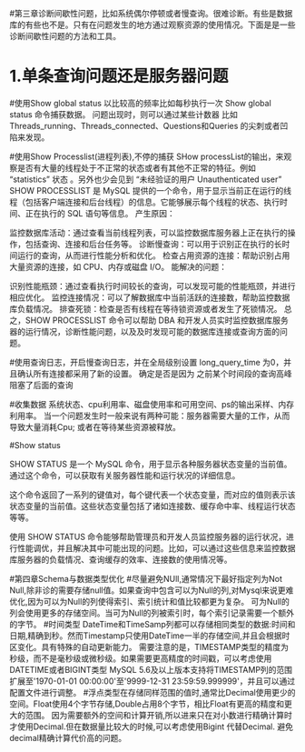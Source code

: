#第三章诊断间歇性问题，比如系统偶尔停顿或者慢查询。很难诊断。有些是数据库的有些也不是。只有在问题发生的地方通过观察资源的使用情况。下面是是一些诊断间歇性问题的方法和工具。

# 1.单条查询问题还是服务器问题
#使用Show global status
以比较高的频率比如每秒执行一次 Show global status 命令捕获数据。
问题出现时，则可以通过某些计数器 比如 Threads_running、Threads_connected、Questions和Queries 的尖刺或者凹陷来发现。

#使用Show Processlist(进程列表),不停的捕获 SHow processList的输出，来观察是否有大量的线程处于不正常的状态或者有其他不正常的特征。例如 “statistics” 状态
。另外也少会见到 “未经验证的用户 Unauthenticated user”
SHOW PROCESSLIST 是 MySQL 提供的一个命令，用于显示当前正在运行的线程（包括客户端连接和后台线程）的信息。它能够展示每个线程的状态、执行时间、正在执行的 SQL 语句等信息。
产生原因：

监控数据库活动：通过查看当前线程列表，可以监控数据库服务器上正在执行的操作，包括查询、连接和后台任务等。
诊断慢查询：可以用于识别正在执行的长时间运行的查询，从而进行性能分析和优化。
检查占用资源的连接：帮助识别占用大量资源的连接，如 CPU、内存或磁盘 I/O。
能解决的问题：

识别性能瓶颈：通过查看执行时间较长的查询，可以发现可能的性能瓶颈，并进行相应优化。
监控连接情况：可以了解数据库中当前活跃的连接数，帮助监控数据库负载情况。
排查死锁：检查是否有线程在等待锁资源或者发生了死锁情况。
总之，SHOW PROCESSLIST 命令可以帮助 DBA 和开发人员实时监控数据库服务器的运行情况，诊断性能问题，以及及时发现可能的数据库连接或查询方面的问题。

#使用查询日志，开启慢查询日志，并在全局级别设置 long_query_time 为0，并且确认所有连接都采用了新的设置。
确定是否是因为 之前某个时间段的查询高峰 阻塞了后面的查询

#收集数据
系统状态、cpu利用率、磁盘使用率和可用空间、ps的输出采样、内存利用率。
当一个问题发生时一般来说有两种可能：服务器需要大量的工作，从而导致大量消耗Cpu; 或者在等待某些资源被释放。


#Show status

SHOW STATUS 是一个 MySQL 命令，用于显示各种服务器状态变量的当前值。通过这个命令，可以获取有关服务器性能和运行状况的详细信息。

这个命令返回了一系列的键值对，每个键代表一个状态变量，而对应的值则表示该状态变量的当前值。这些状态变量包括了诸如连接数、缓存命中率、线程运行状态等等。

使用 SHOW STATUS 命令能够帮助管理员和开发人员监控服务器的运行状况，进行性能调优，并且解决其中可能出现的问题。比如，可以通过这些信息来监控数据库服务器的负载情况、查询缓存的效率、连接数的使用情况等。

#第四章Schema与数据类型优化
#尽量避免NUll,通常情况下最好指定列为Not Null,除非诊的需要存储null值。如果查询中包含可以为Null的列,对Mysql来说更难优化,因为可以为Null的列使得索引、索引统计和值比较都更为复杂。
可为Null的列会使用更多的存储空间。当可为Null的列被索引时，每个索引记录需要一个额外的字节。
#时间类型
DateTime和TimeSamp列都可以存储相同类型的数据:时间和日期,精确到秒。然而Timestamp只使用DateTime一半的存储空间,并且会根据时区变化。具有特殊的自动更新能力。
需要注意的是，TIMESTAMP类型的精度为秒级，而不是毫秒级或微秒级。如果需要更高精度的时间戳，可以考虑使用DATETIME或者BIGINT类型
MySQL 5.6及以上版本支持将TIMESTAMP列的范围扩展至'1970-01-01 00:00:00'至'9999-12-31 23:59:59.999999'，并且可以通过配置文件进行调整。
#浮点类型在存储同样范围的值时,通常比Decimal使用更少的空间。Float使用4个字节存储,Double占用8个字节，相比Float有更高的精度和更大的范围。
因为需要额外的空间和计算开销,所以进来只在对小数进行精确计算时才使用Decimal.但在数据量比较大的时候,可以考虑使用Bigint 代替Decimal.
避免decimal精确计算代价高的问题。
